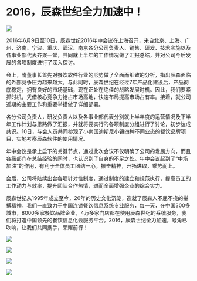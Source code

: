# 2016，辰森世纪全力加速中！

![](http://www.choicesoft.com.cn/UploadFile/2016722143225943.jpg)

2016年6月9日至10日，辰森世纪2016年中会议在上海召开，来自北京、上海、广州、济南、宁波、重庆、武汉、南京各分公司负责人、销售、研发、技术实施以及各事业部代表齐聚一堂，共同就上半年的工作情况做了汇报总结，并对公司今后发展的各项制度进行了深入探讨。	

 会上，隋董事长首先对餐饮软件行业的形势做了全面而细致的分析，指出辰森面临的外部竞争压力越来越大。与此同时，辰森世纪在经过7年产品化建设后，产品彻底稳定，拥有良好的市场基础，现在正处在绝佳的战略发展时机。因此，我们要紧抓时机，凭借核心竞争力抢占市场高地，快速布局提高市场占有率。接着，就公司近期的主要工作和重要举措做了详细部署。
 
各分公司负责人，研发负责人以及各事业部代表分别就上半年度的运营情况及下半年工作计划与思路做了汇报，并就将要实行的各项制度分组进行了讨论，初步达成共识。10日，与会人员共同参观了小南国迪斯尼小镇四种不同业态的餐饮品牌项目，实地考察辰森软件的使用情况。
    
年中会议是承上启下的关键节点，通过此次会议不仅明确了公司的发展方向，而且各级部门在总结经验的同时，也认识到了自身的不足之处。年中会议起到了“中场加油”的作用，有利于全体员工团结一心，振奋精神，开拓进取，乘势而上。
    
会后，公司将陆续出台各项针对性制度，通过制度的建立和规范执行，提高员工的工作动力与效率，提升团队合作热情，进而全面增强企业的综合实力。
    
辰森世纪从1995年成立至今，20年的历史文化沉淀，造就了辰森人不屈不挠的拼搏精神。我们一直致力于中国连锁餐饮信息系统专业服务，每一天，在中国300多城市，8000多家餐饮品牌企业，4万多家门店都在使用辰森世纪的系统服务，我们将打造中国领先的餐饮信息化云服务平台。2016，辰森世纪全力加速，号角已吹响，让我们共同携手，荣耀前行！

![](http://www.choicesoft.com.cn/UploadFile/201672214339652.jpg)

![](http://www.choicesoft.com.cn/UploadFile/2016722143322942.jpg)

![](http://www.choicesoft.com.cn/UploadFile/2016722143332581.jpg)

![](http://www.choicesoft.com.cn/UploadFile/2016722143342416.jpg)